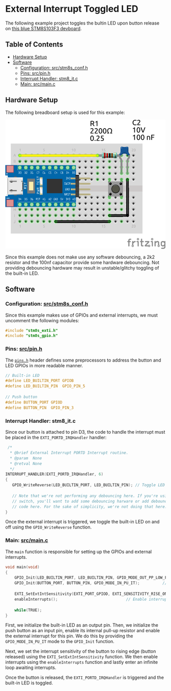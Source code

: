 # External Interrupt Toggled LED <!-- omit in toc -->

The following example project toggles the bultin LED upon button release on [this blue STM8S103F3 devboard](https://www.aliexpress.com/item/1005004514078858.html?spm=a2g0o.productlist.main.7.5b6f20c9INeEUu&algo_pvid=e4ea4e0a-c28e-4b91-895d-2a02f8af5d90&algo_exp_id=e4ea4e0a-c28e-4b91-895d-2a02f8af5d90-3&pdp_ext_f=%7B%22sku_id%22%3A%2212000029432042609%22%7D&pdp_npi=2%40dis%21EUR%211.31%211.31%21%21%21%21%21%40211bf3f116631655842315357d071d%2112000029432042609%21sea&curPageLogUid=TCv6XDktNh7d).

## Table of Contents <!-- omit in toc -->

- [Hardware Setup](#hardware-setup)
- [Software](#software)
	- [Configuration: src/stm8s_conf.h](#configuration-srcstm8s_confh)
	- [Pins: src/pin.h](#pins-srcpinh)
	- [Interrupt Handler: stm8_it.c](#interrupt-handler-stm8_itc)
	- [Main: src/main.c](#main-srcmainc)

## Hardware Setup

The following breadboard setup is used for this example:

![setup](docs/setup.png)

Since this example does not make use any software debouncing, a 2k2 resistor and the 100nf capacitor provide some hardware debouncing.
Not providing debouncing hardware may result in unstable/glitchy toggling of the built-in LED.

## Software

### Configuration: [src/stm8s_conf.h](src/stm8s_conf.h)

Since this example makes use of GPIOs and external interrupts, we must uncomment the following modules:

```c
#include "stm8s_exti.h"
#include "stm8s_gpio.h"
```

### Pins: [src/pin.h](include/pins.h)

The [`pins.h`](include/pins.h) header defines some preprocessors to address the button and LED GPIOs in more readable manner.

```c
// Built-in LED
#define LED_BUILTIN_PORT GPIOB
#define LED_BUILTIN_PIN  GPIO_PIN_5

// Push button
#define BUTTON_PORT GPIOD
#define BUTTON_PIN  GPIO_PIN_3
```

### Interrupt Handler: stm8_it.c

Since our button is attached to pin D3, the code to handle the interrupt must be placed in the `EXTI_PORTD_IRQHandler` handler:

```c
 /*
  * @brief External Interrupt PORTD Interrupt routine.
  * @param  None
  * @retval None
  */
INTERRUPT_HANDLER(EXTI_PORTD_IRQHandler, 6)
{
   GPIO_WriteReverse(LED_BUILTIN_PORT, LED_BUILTIN_PIN); // Toggle LED
   
   // Note that we're not performing any debouncing here. If you're using a
   // switch, you'll want to add some debouncing harware or add debouncing
   // code here. For the sake of simplicity, we're not doing that here.
}
```

Once the external interrupt is triggered, we toggle the built-in LED on and off using the `GPIO_WriteReverse` function.

### Main: [src/main.c](src/main.c)

The `main` function is responsible for setting up the GPIOs and external interrupts.

```c
void main(void)
{
	GPIO_Init(LED_BUILTIN_PORT, LED_BUILTIN_PIN, GPIO_MODE_OUT_PP_LOW_FAST); // Built-in LED
	GPIO_Init(BUTTON_PORT, BUTTON_PIN, GPIO_MODE_IN_PU_IT);			 // Push button, Pull-up, Interrupt enabled

	EXTI_SetExtIntSensitivity(EXTI_PORT_GPIOD, EXTI_SENSITIVITY_RISE_ONLY);	 // Set interrupt sensitivity of PORTD to rising edge (button released)
	enableInterrupts(); 							 // Enable interrupts

	while(TRUE);
}
```

First, we initialize the built-in LED as an output pin. Then, we initialize the push
button as an input pin, enable its internal pull-up resistor and enable the external interrupt for this pin.
We do this by providing the `GPIO_MODE_IN_PU_IT` mode to the `GPIO_Init` function.

Next, we set the interrupt sensitivity of the button to rising edge (button released) using the `EXTI_SetExtIntSensitivity` function.
We then enable interrupts using the `enableInterrupts` function and lastly enter an infinite loop awaiting interrupts.

Once the button is released, the `EXTI_PORTD_IRQHandler` is triggered and the built-in LED is toggled.
